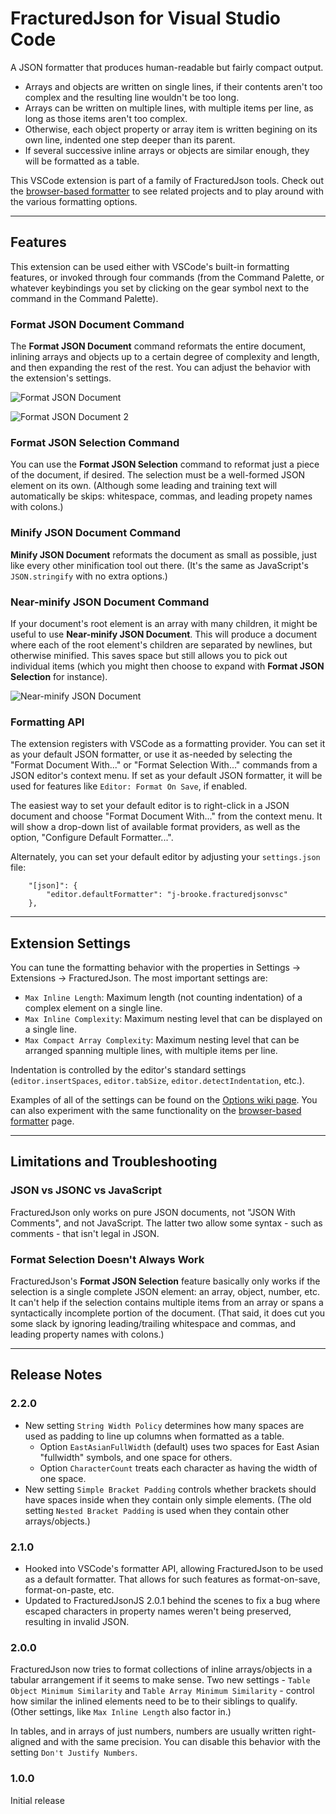 # FracturedJson for Visual Studio Code

A JSON formatter that produces human-readable but fairly compact output.

* Arrays and objects are written on single lines, if their contents aren't too complex and the resulting line wouldn't be too long.
* Arrays can be written on multiple lines, with multiple items per line, as long as those items aren't too complex.
* Otherwise, each object property or array item is written begining on its own line, indented one step deeper than its parent.
* If several successive inline arrays or objects are similar enough, they will be formatted as a table.

This VSCode extension is part of a family of FracturedJson tools.  Check out the [browser-based formatter](https://j-brooke.github.io/FracturedJson/) to see related projects and to play around with the various formatting options.


---

## Features

This extension can be used either with VSCode's built-in formatting features, or invoked through four commands (from the Command Palette, or whatever keybindings you set by clicking on the gear symbol next to the command in the Command Palette).


### Format JSON Document Command

The **Format JSON Document** command reformats the entire document, inlining arrays and objects up to a certain degree of complexity and length, and then expanding the rest of the rest.  You can adjust the behavior with the extension's settings.

![Format JSON Document](images/Format-JSON-Document.gif)

![Format JSON Document 2](images/Format-JSON-Document-2.gif)


### Format JSON Selection Command

You can use the **Format JSON Selection** command to reformat just a piece of the document, if desired.  The selection must be a well-formed JSON element on its own.  (Although some leading and training text will automatically be skips: whitespace, commas, and leading propety names with colons.)


### Minify JSON Document Command

**Minify JSON Document** reformats the document as small as possible, just like every other minification tool out there.  (It's the same as JavaScript's `JSON.stringify` with no extra options.)


### Near-minify JSON Document Command

If your document's root element is an array with many children, it might be useful to use **Near-minify JSON Document**.  This will produce a document where each of the root element's children are separated by newlines, but otherwise minified.  This saves space but still allows you to pick out individual items (which you might then choose to expand with **Format JSON Selection** for instance).

![Near-minify JSON Document](images/Near-minify-JSON-Document.gif)


### Formatting API

The extension registers with VSCode as a formatting provider.  You can set it as your default JSON formatter, or use it as-needed by selecting the "Format Document With..." or "Format Selection With..." commands from a JSON editor's context menu.  If set as your default JSON formatter, it will be used for features like `Editor: Format On Save`, if enabled.

The easiest way to set your default editor is to right-click in a JSON document and choose "Format Document With..." from the context menu.  It will show a drop-down list of available format providers, as well as the option, "Configure Default Formatter...".

Alternately, you can set your default editor by adjusting your `settings.json` file:
```
    "[json]": {
        "editor.defaultFormatter": "j-brooke.fracturedjsonvsc"
    },
```

---

## Extension Settings

You can tune the formatting behavior with the properties in Settings -> Extensions -> FracturedJson.  The most important settings are:

* `Max Inline Length`: Maximum length (not counting indentation) of a complex element on a single line.
* `Max Inline Complexity`: Maximum nesting level that can be displayed on a single line.
* `Max Compact Array Complexity`: Maximum nesting level that can be arranged spanning multiple lines, with multiple items per line.

Indentation is controlled by the editor's standard settings (`editor.insertSpaces`, `editor.tabSize`, `editor.detectIndentation`, etc.).

Examples of all of the settings can be found on the [Options wiki page](https://github.com/j-brooke/FracturedJson/wiki/Options).  You can also experiment with the same functionality on the [browser-based formatter](https://j-brooke.github.io/FracturedJson/) page.


---

## Limitations and Troubleshooting

### JSON vs JSONC vs JavaScript

FracturedJson only works on pure JSON documents, not "JSON With Comments", and not JavaScript.  The latter two allow some syntax - such as comments - that isn't legal in JSON.

### Format Selection Doesn't Always Work

FracturedJson's **Format JSON Selection** feature basically only works if the selection is a single complete JSON element: an array, object, number, etc.  It can't help if the selection contains multiple items from an array or spans a syntactically incomplete portion of the document.  (That said, it does cut you some slack by ignoring leading/trailing whitespace and commas, and leading property names with colons.)

---

## Release Notes

### 2.2.0

* New setting `String Width Policy` determines how many spaces are used as padding to line up columns when formatted as a table.
    * Option `EastAsianFullWidth` (default) uses two spaces for East Asian "fullwidth" symbols, and one space for others.
    * Option `CharacterCount` treats each character as having the width of one space.
* New setting `Simple Bracket Padding` controls whether brackets should have spaces inside when they contain only simple elements.  (The old setting `Nested Bracket Padding` is used when they contain other arrays/objects.)


### 2.1.0

* Hooked into VSCode's formatter API, allowing FracturedJson to be used as a default formatter.  That allows for such features as format-on-save, format-on-paste, etc.
* Updated to FracturedJsonJS 2.0.1 behind the scenes to fix a bug where escaped characters in property names weren't being preserved, resulting in invalid JSON.

### 2.0.0

FracturedJson now tries to format collections of inline arrays/objects in a tabular arrangement if it seems to make sense.  Two new settings - `Table Object Minimum Similarity` and `Table Array Minimum Similarity` - control how similar the inlined elements need to be to their siblings to qualify.  (Other settings, like `Max Inline Length` also factor in.)

In tables, and in arrays of just numbers, numbers are usually written right-aligned and with the same precision.  You can disable this behavior with the setting `Don't Justify Numbers`.

### 1.0.0

Initial release